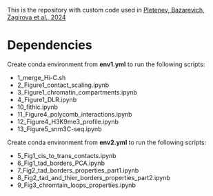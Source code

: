 This is the repository with custom code used in [Pletenev, Bazarevich, Zagirova et al., 2024](https://www.biorxiv.org/content/10.1101/2023.08.04.551939v2)

# Dependencies
Create conda environment from **env1.yml** to run the following scripts:
- 1_merge_Hi-C.sh
- 2_Figure1_contact_scaling.ipynb
- 3_Figure1_chromatin_compartments.ipynb
- 4_Figure1_DLR.ipynb
- 10_fithic.ipynb
- 11_Figure4_polycomb_interactions.ipynb
- 12_Figure4_H3K9me3_profile.ipynb
- 13_Figure5_snm3C-seq.ipynb

Create conda environment from **env2.yml** to run the following scripts:
- 5_Fig1_cis_to_trans_contacts.ipynb
- 6_Fig1_tad_borders_PCA.ipynb
- 7_Fig2_tad_borders_properties_part1.ipynb
- 8_Fig2_tad_and_thier_borders_properties_part2.ipynb
- 9_Fig3_chromtain_loops_properties.ipynb
